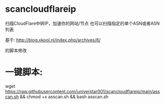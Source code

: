 # scancloudflareip
扫描CloudFlare中转IP，加速你的网站/节点
也可以扫描指定的单个ASN或者ASN列表

基于:
http://blog.xkool.nl/index.php/archives/6/

的脚本修改

# 一键脚本:
wget https://raw.githubusercontent.com/universtar001/scancloudflareip/main/asscan.sh && chmod +x asscan.sh && bash asscan.sh

